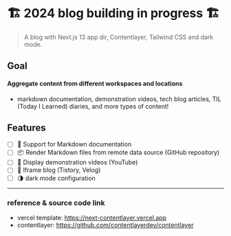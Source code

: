 # 🏗️ 2024 blog building in progress 🏗️

> A blog with Next.js 13 app dir, Contentlayer, Tailwind CSS and dark mode.

## Goal

#### Aggregate content from different workspaces and locations

- markdown documentation, demonstration videos, tech blog articles, TIL (Today I Learned) diaries, and more types of content!

## Features

- [ ] 📄 Support for Markdown documentation
- [ ] 📦 Render Markdown files from remote data source (GitHub repository)
- [ ] 🎥 Display demonstration videos (YouTube)
- [ ] 📝 Iframe blog (Tistory, Velog)
- [ ] 🌗 dark mode configuration

---

### reference & source code link

- vercel template: https://next-contentlayer.vercel.app
- contentlayer: https://github.com/contentlayerdev/contentlayer
